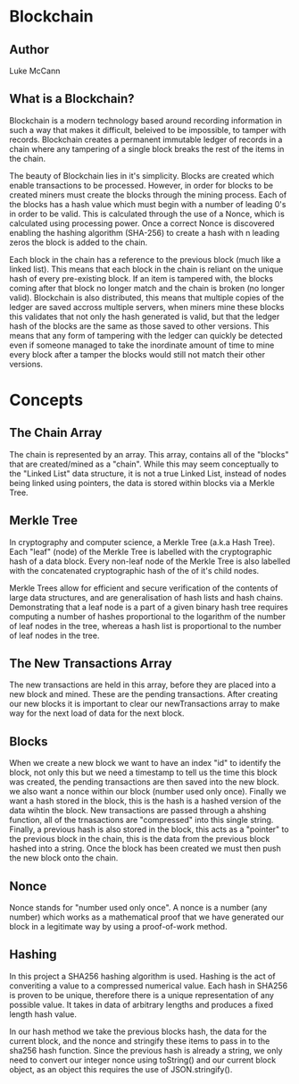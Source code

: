 # Blockchain

## Author

Luke McCann

## What is a Blockchain?

Blockchain is a modern technology based around recording information in such a way that makes it difficult, beleived to be impossible, to tamper with records. Blockchain creates a permanent immutable ledger of records in a chain where any tampering of a single block breaks the rest of the items in the chain. 

The beauty of Blockchain lies in it's simplicity. Blocks are created which enable transactions to be processed. However, in order for blocks to be created miners must create the blocks through the mining process. Each of the blocks has a hash value which must begin with a number of leading 0's in order to be valid. This is calculated through the use of a Nonce, which is calculated using processing power. Once a correct Nonce is discovered enabling the hashing algorithm (SHA-256) to create a hash with n leading zeros the block is added to the chain.

Each block in the chain has a reference to the previous block (much like a linked list). This means that each block in the chain is reliant on the unique hash of every pre-existing block. If an item is tampered with, the blocks coming after that block no longer match and the chain is broken (no longer valid). Blockchain is also distributed, this means that multiple copies of the ledger are saved accross multiple servers, when miners mine these blocks this validates that not only the hash generated is valid, but that the ledger hash of the blocks are the same as those saved to other versions. This means that any form of tampering with the ledger can quickly be detected even if someone managed to take the inordinate amount of time to mine every block after a tamper the blocks would still not match their other versions. 

# Concepts

## The Chain Array

The chain is represented by an array. This array, contains all of the "blocks" that are created/mined as a "chain". While this may seem conceptually to the "Linked List" data structure, it is not a true Linked List, instead of nodes being linked using pointers, the data is stored within blocks via a Merkle Tree.

## Merkle Tree

In cryptography and computer science, a Merkle Tree (a.k.a Hash Tree). Each "leaf" (node) of the Merkle Tree is labelled with the cryptographic hash of a data block. Every non-leaf node of the Merkle Tree is also labelled with the concatenated cryptographic hash of the of it's child nodes. 

Merkle Trees allow for efficient and secure verification of the contents of large data structures, and are generalisation of hash lists and hash chains.
Demonstrating that a leaf node is a part of a given binary hash tree requires computing a number of hashes proportional to the logarithm of the number of leaf nodes in the tree, whereas a hash list is proportional to the number of leaf nodes in the tree.

## The New Transactions Array

The new transactions are held in this array, before they
are placed into a new block and mined. These are the pending transactions.
After creating our new blocks it is important to clear our newTransactions
array to make way for the next load of data for the next block. 

## Blocks

When we create a new block we want to have an index "id" to identify the block, not only this but we need a timestamp to tell us the time this block was created, the pending transactions are then saved into the new block.
we also want a nonce within our block (number used only once). Finally we want a hash stored in the block, this is the hash is a hashed version of the data wihtin the block. New transactions are passed through a ahshing function, all of the trnasactions are "compressed" into this single string.
Finally, a previous hash is also stored in the block, this acts as a "pointer" to the previous block in the chain, this is the data from the previous block hashed into a string. Once the block has been created we 
must then push the new block onto the chain. 

## Nonce

Nonce stands for "number used only once". A nonce is a number (any number) which works as a mathematical proof that we have generated our block in a legitimate way by using a proof-of-work method.

## Hashing

In this project a SHA256 hashing algorithm is used.
Hashing is the act of converiting a value to a compressed numerical value. Each hash in SHA256 is proven to be unique, therefore there is a unique representation of any possible value. It takes in data of arbitrary lengths and produces a fixed length hash value.

In our hash method we take the previous blocks hash, the data for the current block, 
and the nonce and stringify these items to pass in to the sha256 hash function. Since the previous hash is already a string, we only need to convert our integer nonce using toString()
and our current block object, as an object this requires the use of JSON.stringify().
